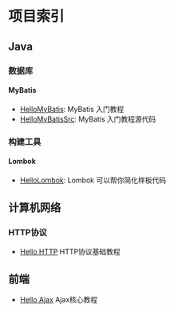# 项目索引

## Java

### 数据库

#### MyBatis
- [HelloMyBatis](https://github.com/fish56/HelloMybatis): MyBatis 入门教程
- [HelloMyBatisSrc](https://github.com/fish56/HelloMybatisSrc): MyBatis 入门教程源代码

### 构建工具

#### Lombok
- [HelloLombok](https://github.com/fish56/HelloLombok): Lombok 可以帮你简化样板代码

## 计算机网络

### HTTP协议
- [Hello HTTP](https://github.com/fish56/HelloHTTP)
  HTTP协议基础教程
  
## 前端

- [Hello Ajax](https://github.com/fish56/HelloAjax)
  Ajax核心教程
  
